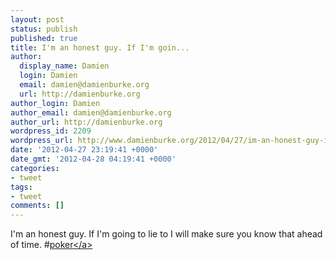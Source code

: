 ```yaml
---
layout: post
status: publish
published: true
title: I'm an honest guy. If I'm goin...
author:
  display_name: Damien
  login: Damien
  email: damien@damienburke.org
  url: http://damienburke.org
author_login: Damien
author_email: damien@damienburke.org
author_url: http://damienburke.org
wordpress_id: 2209
wordpress_url: http://www.damienburke.org/2012/04/27/im-an-honest-guy-if-im-goin/
date: '2012-04-27 23:19:41 +0000'
date_gmt: '2012-04-28 04:19:41 +0000'
categories:
- tweet
tags:
- tweet
comments: []
---
```

<p>I'm an honest guy. If I'm going to lie to I will make sure you know that ahead of time. #<a href="http:&#47;&#47;search.twitter.com&#47;search?q=%23poker" class="aktt_hashtag">poker<&#47;a></p>
